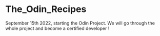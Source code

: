 # The_Odin_Recipes
September 15th 2022, starting the Odin Project. 
We will go through the whole project and become a certified developer ! 
